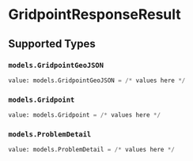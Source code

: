 # GridpointResponseResult


## Supported Types

### `models.GridpointGeoJSON`

```python
value: models.GridpointGeoJSON = /* values here */
```

### `models.Gridpoint`

```python
value: models.Gridpoint = /* values here */
```

### `models.ProblemDetail`

```python
value: models.ProblemDetail = /* values here */
```

